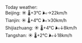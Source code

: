 Today weather:  
Beijing: ☀️   🌡️+3°C 🌬️→22km/h  
Tianjin: ☀️   🌡️+4°C 🌬️↘30km/h  
Shijiazhuang: ☀️   🌡️+4°C 🌬️↓8km/h  
Tangshan: ☀️   🌡️+2°C 🌬️↓18km/h  
